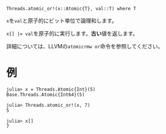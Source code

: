 ```
Threads.atomic_or!(x::Atomic{T}, val::T) where T
```

`x`を`val`と原子的にビット単位で論理和します。

`x[] |= val`を原子的に実行します。**古い**値を返します。

詳細については、LLVMの`atomicrmw or`命令を参照してください。

# 例

```jldoctest
julia> x = Threads.Atomic{Int}(5)
Base.Threads.Atomic{Int64}(5)

julia> Threads.atomic_or!(x, 7)
5

julia> x[]
7
```
